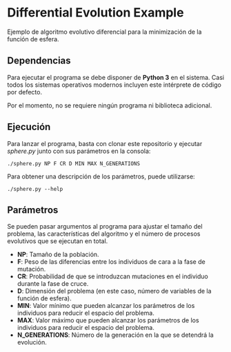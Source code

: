 # Differential Evolution Example

Ejemplo de algoritmo evolutivo diferencial para la minimización de la función de esfera.

## Dependencias

Para ejecutar el programa se debe disponer de **Python 3** en el sistema. Casi todos los sistemas operativos modernos incluyen este intérprete de código por defecto.

Por el momento, no se requiere ningún programa ni biblioteca adicional.

## Ejecución

Para lanzar el programa, basta con clonar este repositorio y ejecutar *sphere.py* junto con sus parámetros en la consola:

```
./sphere.py NP F CR D MIN MAX N_GENERATIONS 
```

Para obtener una descripción de los parámetros, puede utilizarse:

```
./sphere.py --help
````

## Parámetros

Se pueden pasar argumentos al programa para ajustar el tamaño del problema, las características del algoritmo y el número de procesos evolutivos que se ejecutan en total.

- **NP**: Tamaño de la población.
- **F**: Peso de las diferencias entre los individuos de cara a la fase de mutación.
- **CR**: Probabilidad de que se introduzcan mutaciones en el individuo durante la fase de cruce.
- **D**: Dimensión del problema (en este caso, número de variables de la función de esfera).
- **MIN**: Valor mínimo que pueden alcanzar los parámetros de los individuos para reducir el espacio del problema.
- **MAX**: Valor máximo que pueden alcanzar los parámetros de los individuos para reducir el espacio del problema.
- **N_GENERATIONS**: Número de la generación en la que se detendrá la evolución.